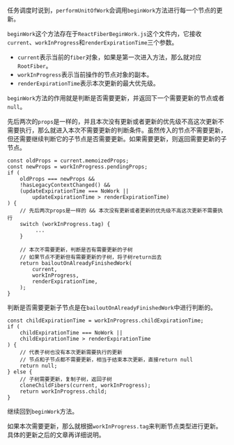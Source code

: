 任务调度时说到，`performUnitOfWork`会调用`beginWork`方法进行每一个节点的更新。

`beginWork`这个方法存在于`ReactFiberBeginWork.js`这个文件内，它接收`current`、`workInProgress`和`renderExpirationTime`三个参数。

* `current`表示当前的`fiber`对象，如果是第一次进入方法，那么就对应`RootFiber`。
* `workInProgress`表示当前操作的节点对象的副本。
* `renderExpirationTime`表示本次更新的最大优先级。

`beginWork`方法的作用就是判断是否需要更新，并返回下一个需要更新的节点或者`null`。

先后两次的`props`是一样的，并且本次没有更新或者更新的优先级不高这次更新不需要执行，那么就进入本次不需要更新的判断条件。虽然传入的节点不需要更新，但还需要继续判断它的子节点是否需要更新。如果需要更新，则返回需要更新的子节点。

```
const oldProps = current.memoizedProps;
const newProps = workInProgress.pendingProps;
if (
    oldProps === newProps &&
    !hasLegacyContextChanged() &&
    (updateExpirationTime === NoWork ||
        updateExpirationTime > renderExpirationTime)
) {
    // 先后两次props是一样的 && 本次没有更新或者更新的优先级不高这次更新不需要执行
    switch (workInProgress.tag) {
         ...
    }

    // 本次不需要更新，判断是否有需要更新的子树
    // 如果节点不更新但有需要更新的子树，将子树return出去
    return bailoutOnAlreadyFinishedWork(
        current,
        workInProgress,
        renderExpirationTime,
    );
}
```

判断是否需要更新子节点是在`bailoutOnAlreadyFinishedWork`中进行判断的。

```
const childExpirationTime = workInProgress.childExpirationTime;
if (
    childExpirationTime === NoWork ||
    childExpirationTime > renderExpirationTime
) {
    // 代表子树也没有本次更新需要执行的更新
    // 节点和子节点都不需要更新，相当于结束本次更新，直接return null
    return null;
} else {
    // 子树需要更新，复制子树，返回子树
    cloneChildFibers(current, workInProgress);
    return workInProgress.child;
}
```

继续回到`beginWork`方法。

如果本次需要更新，那么就根据`workInProgress.tag`来判断节点类型进行更新。具体的更新之后的文章再详细说明。


